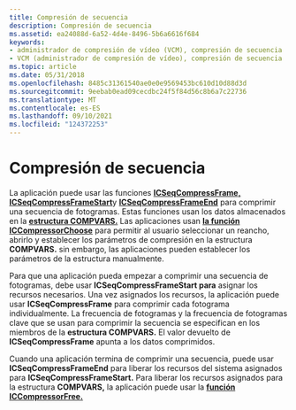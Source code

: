 ```yaml
---
title: Compresión de secuencia
description: Compresión de secuencia
ms.assetid: ea24088d-6a52-4d4e-8496-5b6a6616f684
keywords:
- administrador de compresión de vídeo (VCM), compresión de secuencia
- VCM (administrador de compresión de vídeo), compresión de secuencia
ms.topic: article
ms.date: 05/31/2018
ms.openlocfilehash: 8485c31361540ae0e0e9569453bc610d10d88d3d
ms.sourcegitcommit: 9eebab0ead09cecdbc24f5f84d56c8b6a7c22736
ms.translationtype: MT
ms.contentlocale: es-ES
ms.lasthandoff: 09/10/2021
ms.locfileid: "124372253"
---
```

# <a name="sequence-compression"></a>Compresión de secuencia

La aplicación puede usar las funciones [**ICSeqCompressFrame,**](/windows/desktop/api/Vfw/nf-vfw-icseqcompressframe) [**ICSeqCompressFrameStart**](/windows/desktop/api/Vfw/nf-vfw-icseqcompressframestart)y [**ICSeqCompressFrameEnd**](/windows/desktop/api/Vfw/nf-vfw-icseqcompressframeend) para comprimir una secuencia de fotogramas. Estas funciones usan los datos almacenados en la [**estructura COMPVARS.**](/windows/desktop/api/Vfw/ns-vfw-compvars) Las aplicaciones usan [**la función ICCompressorChoose**](/windows/desktop/api/Vfw/nf-vfw-iccompressorchoose) para permitir al usuario seleccionar un reancho, abrirlo y establecer los parámetros de compresión en la estructura **COMPVARS.** sin embargo, las aplicaciones pueden establecer los parámetros de la estructura manualmente.

Para que una aplicación pueda empezar a comprimir una secuencia de fotogramas, debe usar **ICSeqCompressFrameStart para** asignar los recursos necesarios. Una vez asignados los recursos, la aplicación puede usar **ICSeqCompressFrame** para comprimir cada fotograma individualmente. La frecuencia de fotogramas y la frecuencia de fotogramas clave que se usan para comprimir la secuencia se especifican en los miembros de la **estructura COMPVARS.** El valor devuelto de **ICSeqCompressFrame** apunta a los datos comprimidos.

Cuando una aplicación termina de comprimir una secuencia, puede usar **ICSeqCompressFrameEnd** para liberar los recursos del sistema asignados para **ICSeqCompressFrameStart.** Para liberar los recursos asignados para la estructura **COMPVARS,** la aplicación puede usar la [**función ICCompressorFree.**](/windows/desktop/api/Vfw/nf-vfw-iccompressorfree)

 

 




